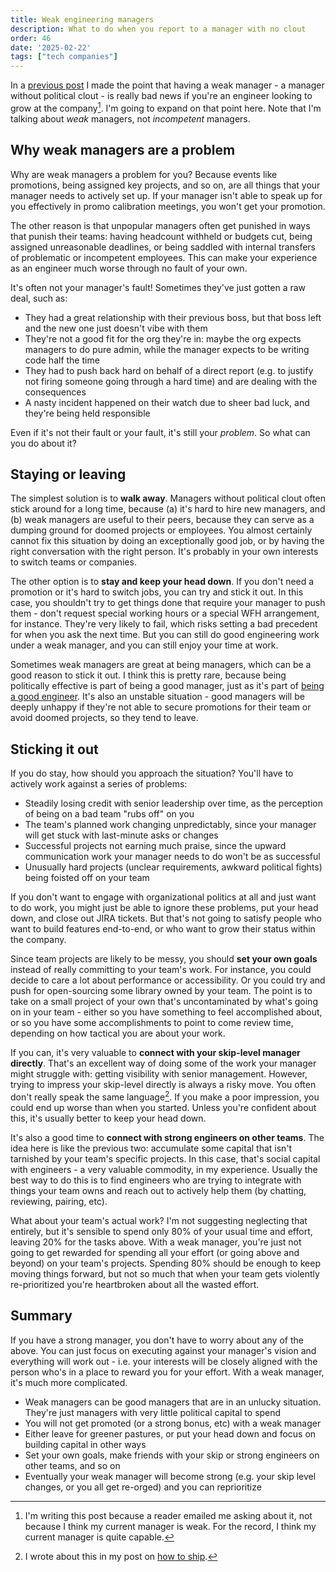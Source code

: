 ```yaml
---
title: Weak engineering managers
description: What to do when you report to a manager with no clout
order: 46
date: '2025-02-22'
tags: ["tech companies"]
---
```


In a [previous post](/politics-is-your-responsibility) I made the point that having a weak manager - a manager without political clout - is really bad news if you're an engineer looking to grow at the company[^1]. I'm going to expand on that point here. Note that I'm talking about _weak_ managers, not _incompetent_ managers.

## Why weak managers are a problem

Why are weak managers a problem for you? Because events like promotions, being assigned key projects, and so on, are all things that your manager needs to actively set up. If your manager isn't able to speak up for you effectively in promo calibration meetings, you won't get your promotion.

The other reason is that unpopular managers often get punished in ways that punish their teams: having headcount withheld or budgets cut, being assigned unreasonable deadlines, or being saddled with internal transfers of problematic or incompetent employees. This can make your experience as an engineer much worse through no fault of your own.

It's often not your manager's fault! Sometimes they've just gotten a raw deal, such as:

- They had a great relationship with their previous boss, but that boss left and the new one just doesn't vibe with them
- They're not a good fit for the org they're in: maybe the org expects managers to do pure admin, while the manager expects to be writing code half the time
- They had to push back hard on behalf of a direct report (e.g. to justify not firing someone going through a hard time) and are dealing with the consequences
- A nasty incident happened on their watch due to sheer bad luck, and they're being held responsible

Even if it's not their fault or your fault, it's still your _problem_. So what can you do about it?

## Staying or leaving

The simplest solution is to **walk away**. Managers without political clout often stick around for a long time, because (a) it's hard to hire new managers, and (b) weak managers are useful to their peers, because they can serve as a dumping ground for doomed projects or employees. You almost certainly cannot fix this situation by doing an exceptionally good job, or by having the right conversation with the right person. It's probably in your own interests to switch teams or companies.

The other option is to **stay and keep your head down**. If you don't need a promotion or it's hard to switch jobs, you can try and stick it out. In this case, you shouldn't try to get things done that require your manager to push them - don't request special working hours or a special WFH arrangement, for instance. They're very likely to fail, which risks setting a bad precedent for when you ask the next time. But you can still do good engineering work under a weak manager, and you can still enjoy your time at work.

Sometimes weak managers are great at being managers, which can be a good reason to stick it out. I think this is pretty rare, because being politically effective is part of being a good manager, just as it's part of [being a good engineer](/politics-is-your-responsibility). It's also an unstable situation - good managers will be deeply unhappy if they're not able to secure promotions for their team or avoid doomed projects, so they tend to leave.

## Sticking it out

If you do stay, how should you approach the situation? You'll have to actively work against a series of problems:

- Steadily losing credit with senior leadership over time, as the perception of being on a bad team "rubs off" on you
- The team's planned work changing unpredictably, since your manager will get stuck with last-minute asks or changes
- Successful projects not earning much praise, since the upward communication work your manager needs to do won't be as successful
- Unusually hard projects (unclear requirements, awkward political fights) being foisted off on your team

If you don't want to engage with organizational politics at all and just want to do work, you might just be able to ignore these problems, put your head down, and close out JIRA tickets. But that's not going to satisfy people who want to build features end-to-end, or who want to grow their status within the company. 

Since team projects are likely to be messy, you should **set your own goals** instead of really committing to your team's work. For instance, you could decide to care a lot about performance or accessibility. Or you could try and push for open-sourcing some library owned by your team. The point is to take on a small project of your own that's uncontaminated by what's going on in your team - either so you have something to feel accomplished about, or so you have some accomplishments to point to come review time, depending on how tactical you are about your work.

If you can, it's very valuable to **connect with your skip-level manager directly**. That's an excellent way of doing some of the work your manager might struggle with: getting visibility with senior management. However, trying to impress your skip-level directly is always a risky move. You often don't really speak the same language[^2]. If you make a poor impression, you could end up worse than when you started. Unless you're confident about this, it's usually better to keep your head down.

It's also a good time to **connect with strong engineers on other teams**. The idea here is like the previous two: accumulate some capital that isn't tarnished by your team's specific projects. In this case, that's social capital with engineers - a very valuable commodity, in my experience. Usually the best way to do this is to find engineers who are trying to integrate with things your team owns and reach out to actively help them (by chatting, reviewing, pairing, etc).

What about your team's actual work? I'm not suggesting neglecting that entirely, but it's sensible to spend only 80% of your usual time and effort, leaving 20% for the tasks above. With a weak manager, you're just not going to get rewarded for spending all your effort (or going above and beyond) on your team's projects. Spending 80% should be enough to keep moving things forward, but not so much that when your team gets violently re-prioritized you're heartbroken about all the wasted effort.

## Summary

If you have a strong manager, you don't have to worry about any of the above. You can just focus on executing against your manager's vision and everything will work out - i.e. your interests will be closely aligned with the person who's in a place to reward you for your effort. With a weak manager, it's much more complicated.

- Weak managers can be good managers that are in an unlucky situation. They're just managers with very little political capital to spend
- You will not get promoted (or a strong bonus, etc) with a weak manager
- Either leave for greener pastures, or put your head down and focus on building capital in other ways
- Set your own goals, make friends with your skip or strong engineers on other teams, and so on
- Eventually your weak manager will become strong (e.g. your skip level changes, or you all get re-orged) and you can reprioritize

[^1]: I'm writing this post because a reader emailed me asking about it, not because I think my current manager is weak. For the record, I think my current manager is quite capable.

[^2]: I wrote about this in my post on [how to ship](/how-to-ship).